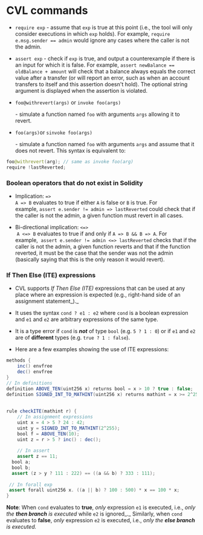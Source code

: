 CVL commands
============

*   `require exp` - assume that `exp` is true at this point (i.e., the tool will only consider executions in which `exp` holds). For example, `require e.msg.sender == admin` would ignore any cases where the caller is not the admin.
    
*   `assert exp` - check if `exp` is true, and output a counterexample if there is an input for which it is false. For example, `assert newBalance == oldBalance + amount` will check that a balance always equals the correct value after a transfer (or will report an error, such as when an account transfers to itself and this assertion doesn't hold). The optional string argument is displayed when the assertion is violated. 
    
*   `foo@withrevert(args)` or `invoke foo(args)`
    
    \- simulate a function named `foo` with arguments `args` allowing it to revert.
    
*   `foo(args)`or `sinvoke foo(args)`
    
    \- simulate a function named `foo` with arguments `args` and assume that it does not revert. This syntax is equivalent to:
    

```java
foo@withrevert(arg); // same as invoke foo(arg)
require !lastReverted;
```

### Boolean operators that do not exist in Solidity

*   Implication: `=>`   
    `A => B` evaluates to true if either `A` is false or `B` is true. For example, `assert e.sender != admin => lastReverted` could check that if the caller is not the admin, a given function must revert in all cases.
    
*   Bi-directional implication: `<=>`  
     `A <=> B` evaluates to true if and only if `A => B && B => A`. For example,  `assert e.sender != admin <=> lastReverted` checks that if the caller is not the admin, a given function reverts and that if the function reverted, it must be the case that the sender was not the admin (basically saying that this is the only reason it would revert).
    

### If Then Else (ITE) expressions

*   CVL supports _If Then Else (ITE)_ expressions that can be used at any place where an expression is expected (e.g., right-hand side of an assignment statement_)._
    
*   It uses the syntax `cond ? e1 : e2` where `cond` is a boolean expression and `e1` and `e2` are arbitrary expressions of the same type.
    
*   It is a type error if `cond` is _**not**_ of type `bool` (e.g. `5 ? 1 : 0`) or if `e1` and `e2` are of **different** types (e.g. `true ? 1 : false`).
    
*   Here are a few examples showing the use of ITE expressions:
    

```java
methods {
    inc() envfree
    dec() envfree
}
// In definitions
definition ABOVE_TEN(uint256 x) returns bool = x > 10 ? true : false;
definition SIGNED_INT_TO_MATHINT(uint256 x) returns mathint = x >= 2^255 ? x - 2^256 : x;
 
 
rule checkITE(mathint r) {
	// In assignment expressions
	uint x = 4 > 5 ? 24 : 42; 
	uint y = SIGNED_INT_TO_MATHINT(2^255);
	bool f = ABOVE_TEN(10);
	uint z = r > 5 ? inc() : dec();
	
	// In assert
	assert z == 11;
  bool a;
  bool b;
  assert (z > y ? 111 : 222) == ((a && b) ? 333 : 111);
 
 // In forall exp
 assert forall uint256 x. ((a || b) ? 100 : 500) * x == 100 * x;
}
```

**Note**: When `cond` evaluates to **true**, _only_ expression `e1` is executed, i.e., _only the **then branch** is executed_ while `e2` is ignored_._ Similarly, when `cond` evaluates to **false**, _only_ expression `e2` is executed, i.e., _only the **else branch** is executed._
